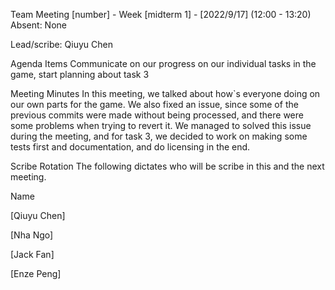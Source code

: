 Team Meeting \[number\] - Week \[midterm 1\] - \[2022/9/17\] (12:00 - 13:20) Absent: None

Lead/scribe: Qiuyu Chen

Agenda Items Communicate on our progress on our individual tasks in the game, start planning about task 3

Meeting Minutes In this meeting, we talked about how\`s everyone doing on our own parts for the game. We also fixed an issue, since some of the previous commits were made without being processed, and there were some problems when trying to revert it. We managed to solved this issue during the meeting, and for task 3, we decided to work on making some tests first and documentation, and do licensing in the end.

Scribe Rotation The following dictates who will be scribe in this and the next meeting.

Name

\[Qiuyu Chen\]

\[Nha Ngo\]

\[Jack Fan\]

\[Enze Peng\]